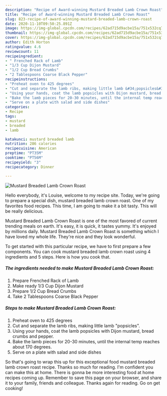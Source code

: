 ```yaml
---
description: "Recipe of Award-winning Mustard Breaded Lamb Crown Roast"
title: "Recipe of Award-winning Mustard Breaded Lamb Crown Roast"
slug: 823-recipe-of-award-winning-mustard-breaded-lamb-crown-roast
date: 2020-11-10T09:50:25.891Z
image: https://img-global.cpcdn.com/recipes/62ad715d9acbe15a/751x532cq70/mustard-breaded-lamb-crown-roast-recipe-main-photo.jpg
thumbnail: https://img-global.cpcdn.com/recipes/62ad715d9acbe15a/751x532cq70/mustard-breaded-lamb-crown-roast-recipe-main-photo.jpg
cover: https://img-global.cpcdn.com/recipes/62ad715d9acbe15a/751x532cq70/mustard-breaded-lamb-crown-roast-recipe-main-photo.jpg
author: Edith Horton
ratingvalue: 4.6
reviewcount: 11
recipeingredient:
- " Frenched Rack of Lamb"
- "1/3 Cup Dijon Mustard"
- "1/2 Cup Bread Crumbs"
- "2 Tablespoons Coarse Black Pepper"
recipeinstructions:
- "Preheat oven to 425 degrees"
- "Cut and separate the lamb ribs, making little lamb &#34;popsicles&#34;."
- "Using your hands, coat the lamb popsicles with Dijon mustard, bread crumbs and pepper."
- "Bake the lamb pieces for 20-30 minutes, until the internal temp reaches about 170 degrees."
- "Serve on a plate with salad and side dishes"
categories:
- Recipe
tags:
- mustard
- breaded
- lamb

katakunci: mustard breaded lamb 
nutrition: 286 calories
recipecuisine: American
preptime: "PT35M"
cooktime: "PT56M"
recipeyield: "3"
recipecategory: Dinner

---
```



![Mustard Breaded Lamb Crown Roast](https://img-global.cpcdn.com/recipes/62ad715d9acbe15a/751x532cq70/mustard-breaded-lamb-crown-roast-recipe-main-photo.jpg)

Hello everybody, it's Louise, welcome to my recipe site. Today, we're going to prepare a special dish, mustard breaded lamb crown roast. One of my favorites food recipes. This time, I am going to make it a bit tasty. This will be really delicious.

Mustard Breaded Lamb Crown Roast is one of the most favored of current trending meals on earth. It's easy, it is quick, it tastes yummy. It's enjoyed by millions daily. Mustard Breaded Lamb Crown Roast is something which I have loved my whole life. They're nice and they look wonderful.




To get started with this particular recipe, we have to first prepare a few components. You can cook mustard breaded lamb crown roast using 4 ingredients and 5 steps. Here is how you cook that.

<!--inarticleads1-->

##### The ingredients needed to make Mustard Breaded Lamb Crown Roast:

1. Prepare  Frenched Rack of Lamb
1. Make ready 1/3 Cup Dijon Mustard
1. Prepare 1/2 Cup Bread Crumbs
1. Take 2 Tablespoons Coarse Black Pepper




<!--inarticleads2-->

##### Steps to make Mustard Breaded Lamb Crown Roast:

1. Preheat oven to 425 degrees
1. Cut and separate the lamb ribs, making little lamb &#34;popsicles&#34;.
1. Using your hands, coat the lamb popsicles with Dijon mustard, bread crumbs and pepper.
1. Bake the lamb pieces for 20-30 minutes, until the internal temp reaches about 170 degrees.
1. Serve on a plate with salad and side dishes




So that's going to wrap this up for this exceptional food mustard breaded lamb crown roast recipe. Thanks so much for reading. I'm confident you can make this at home. There is gonna be more interesting food at home recipes coming up. Remember to save this page on your browser, and share it to your family, friends and colleague. Thanks again for reading. Go on get cooking!
